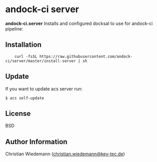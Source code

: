 andock-ci server 
=========

**andock-ci.server** Installs and configured docksal to use for andock-ci pipeline:

Installation
------------

```
    curl -fsSL https://raw.githubusercontent.com/andock-ci/server/master/install-server | sh
```


Update
------

If you want to update acs server run:

```
$ acs self-update
```


License
-------

BSD

Author Information
------------------

Christian Wiedemann (christian.wiedemann@key-tec.de)
